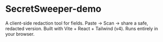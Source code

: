 # SecretSweeper-demo
A client-side redaction tool for fields. Paste → Scan → share a safe, redacted version.
Built with Vite + React + Tailwind (v4). Runs entirely in your browser.
